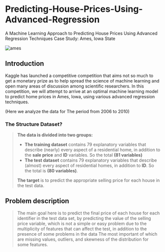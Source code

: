 # Predicting-House-Prices-Using-Advanced-Regression
A Machine Learning Approach to Predicting House Prices Using Advanced Regression Techniques Case Study: Ames, Iowa State


![ames](https://user-images.githubusercontent.com/121521717/210034427-16731c9e-0628-4d1b-9f59-59f08429f03f.jpg)


## Introduction
  
Kaggle has launched a competitive competition that aims not so much to get a monetary prize as to help spread the science of machine learning and open many areas of discussion among scientific researchers.
In this competition, we will attempt to arrive at an optimal machine learning model to predict home prices in Ames, Iowa, using various advanced regression techniques.

(Here we analyze the data for The period from 2006 to 2010)

### The Structure Dataset?

> **The data is divided into two groups:**
> - **The training dataset** contains 79 explanatory variables that describe (nearly) every aspect of a residential home, in addition to the **sale price** and **ID** variables. So the total **(81 variables)**
> - **The test dataset** contains 79 explanatory variables that describe (almost) every aspect of residential homes, in addition to **ID**. So the total is **(80 variables)**.
>
> **The target** is to predict the appropriate selling price for each house in the test data.

## Problem description
> The main goal here is to predict the final price of each house for each identifier in the test data set, by predicting the value of the selling price variable, which is not a simple or easy problem due to the multiplicity of features that can affect the test, in addition to the presence of some problems in the data The most important of which are missing values, outliers, and skewness of the distribution for some features.
